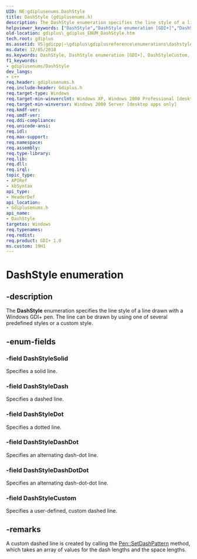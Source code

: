 ```yaml
---
UID: NE:gdiplusenums.DashStyle
title: DashStyle (gdiplusenums.h)
description: The DashStyle enumeration specifies the line style of a line drawn with a Windows GDI+ pen. The line can be drawn by using one of several predefined styles or a custom style.
helpviewer_keywords: ["DashStyle","DashStyle enumeration [GDI+]","DashStyleCustom","DashStyleDash","DashStyleDashDot","DashStyleDashDotDot","DashStyleDot","DashStyleSolid","_gdiplus_ENUM_DashStyle","gdiplus._gdiplus_ENUM_DashStyle","gdiplusenums/DashStyle","gdiplusenums/DashStyleCustom","gdiplusenums/DashStyleDash","gdiplusenums/DashStyleDashDot","gdiplusenums/DashStyleDashDotDot","gdiplusenums/DashStyleDot","gdiplusenums/DashStyleSolid"]
old-location: gdiplus\_gdiplus_ENUM_DashStyle.htm
tech.root: gdiplus
ms.assetid: VS|gdicpp|~\gdiplus\gdiplusreference\enumerations\dashstyle.htm
ms.date: 12/05/2018
ms.keywords: DashStyle, DashStyle enumeration [GDI+], DashStyleCustom, DashStyleDash, DashStyleDashDot, DashStyleDashDotDot, DashStyleDot, DashStyleSolid, _gdiplus_ENUM_DashStyle, gdiplus._gdiplus_ENUM_DashStyle, gdiplusenums/DashStyle, gdiplusenums/DashStyleCustom, gdiplusenums/DashStyleDash, gdiplusenums/DashStyleDashDot, gdiplusenums/DashStyleDashDotDot, gdiplusenums/DashStyleDot, gdiplusenums/DashStyleSolid
f1_keywords:
- gdiplusenums/DashStyle
dev_langs:
- c++
req.header: gdiplusenums.h
req.include-header: Gdiplus.h
req.target-type: Windows
req.target-min-winverclnt: Windows XP, Windows 2000 Professional [desktop apps only]
req.target-min-winversvr: Windows 2000 Server [desktop apps only]
req.kmdf-ver: 
req.umdf-ver: 
req.ddi-compliance: 
req.unicode-ansi: 
req.idl: 
req.max-support: 
req.namespace: 
req.assembly: 
req.type-library: 
req.lib: 
req.dll: 
req.irql: 
topic_type:
- APIRef
- kbSyntax
api_type:
- HeaderDef
api_location:
- Gdiplusenums.h
api_name:
- DashStyle
targetos: Windows
req.typenames: 
req.redist: 
req.product: GDI+ 1.0
ms.custom: 19H1
---
```


# DashStyle enumeration


## -description


The <b>DashStyle</b> enumeration specifies the line style of a line drawn with a Windows GDI+ pen. The line can be drawn by using one of several predefined styles or a custom style.


## -enum-fields




### -field DashStyleSolid

Specifies a solid line. 


### -field DashStyleDash

Specifies a dashed line. 


### -field DashStyleDot

Specifies a dotted line. 


### -field DashStyleDashDot

Specifies an alternating dash-dot line. 


### -field DashStyleDashDotDot

Specifies an alternating dash-dot-dot line. 


### -field DashStyleCustom

Specifies a user-defined, custom dashed line. 


## -remarks



A custom dashed line is created by calling the 
				<a href="https://docs.microsoft.com/windows/desktop/api/gdipluspen/nf-gdipluspen-pen-setdashpattern">Pen::SetDashPattern</a> method, which takes an array of values for the dash lengths and the space lengths.



